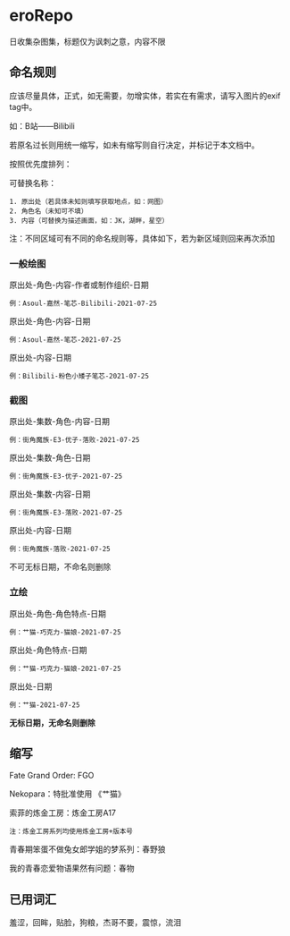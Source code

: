# eroRepo

日收集杂图集，标题仅为讽刺之意，内容不限

## 命名规则

应该尽量具体，正式，如无需要，勿增实体，若实在有需求，请写入图片的exif tag中。

如：B站——Bilibili

若原名过长则用统一缩写，如未有缩写则自行决定，并标记于本文档中。

按照优先度排列：

可替换名称：

    1. 原出处（若具体未知则填写获取地点，如：网图）
    2. 角色名（未知可不填）
    3. 内容（可替换为描述画面，如：JK，湖畔，星空）

注：不同区域可有不同的命名规则等，具体如下，若为新区域则回来再次添加

### 一般绘图

原出处-角色-内容-作者或制作组织-日期

    例：Asoul-嘉然-笔芯-Bilibili-2021-07-25

原出处-角色-内容-日期

    例：Asoul-嘉然-笔芯-2021-07-25

原出处-内容-日期

    例：Bilibili-粉色小矮子笔芯-2021-07-25

### 截图

原出处-集数-角色-内容-日期

    例：街角魔族-E3-优子-落败-2021-07-25

原出处-集数-角色-日期

    例：街角魔族-E3-优子-2021-07-25

原出处-集数-内容-日期

    例：街角魔族-E3-落败-2021-07-25

原出处-内容-日期

    例：街角魔族-落败-2021-07-25

不可无标日期，不命名则删除

### 立绘

原出处-角色-角色特点-日期

    例：艹猫-巧克力-猫娘-2021-07-25

原出处-角色特点-日期

    例：艹猫-巧克力-猫娘-2021-07-25

原出处-日期

    例：艹猫-2021-07-25

**无标日期，无命名则删除**

## 缩写

Fate Grand Order: FGO

Nekopara：特批准使用 《艹猫》

索菲的炼金工房：炼金工房A17

    注：炼金工房系列均使用炼金工房+版本号

青春期笨蛋不做兔女郎学姐的梦系列：春野狼

我的青春恋爱物语果然有问题：春物

## 已用词汇

羞涩，回眸，贴脸，狗粮，杰哥不要，震惊，流泪
